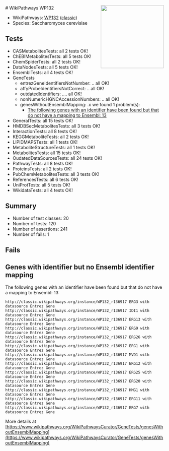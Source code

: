 <img style="float: right; width: 200px" src="https://upload.wikimedia.org/wikipedia/commons/thumb/8/83/Wplogo_with_text_500.png/640px-Wplogo_with_text_500.png" />
# WikiPathways WP132

* WikiPathways: [WP132](https://wikipathways.org/pathways/WP132) ([classic](https://classic.wikipathways.org/instance/WP132))
* Species: Saccharomyces cerevisiae
## Tests
* CASMetabolitesTests: all 2 tests OK!
* ChEBIMetabolitesTests: all 5 tests OK!
* ChemSpiderTests: all 2 tests OK!
* DataNodesTests: all 5 tests OK!
* EnsemblTests: all 4 tests OK!
* GeneTests
    * entrezGeneIdentifiersNotNumber: .. all OK!
    * affyProbeIdentifiersNotCorrect: .. all OK!
    * outdatedIdentifiers: .... all OK!
    * nonNumericHGNCAccessionNumbers: .. all OK!
    * genesWithoutEnsemblMapping: .x we found 1 problem(s):
        * [The following genes with an identifier have been found but that do not have a mapping to Ensembl: 13](#c4e54310)
* GeneralTests: all 15 tests OK!
* HMDBSecMetabolitesTests: all 3 tests OK!
* InteractionTests: all 8 tests OK!
* KEGGMetaboliteTests: all 2 tests OK!
* LIPIDMAPSTests: all 1 tests OK!
* MetaboliteStructureTests: all 1 tests OK!
* MetabolitesTests: all 15 tests OK!
* OudatedDataSourcesTests: all 24 tests OK!
* PathwayTests: all 8 tests OK!
* ProteinsTests: all 2 tests OK!
* PubChemMetabolitesTests: all 3 tests OK!
* ReferencesTests: all 6 tests OK!
* UniProtTests: all 5 tests OK!
* WikidataTests: all 4 tests OK!


## Summary

* Number of test classes: 20
* Number of tests: 120
* Number of assertions: 241
* Number of fails: 1

## Fails

<a name="c4e54310" />

## Genes with identifier but no Ensembl identifier mapping

The following genes with an identifier have been found but that do not have a mapping to Ensembl: 13
```
http://classic.wikipathways.org/instance/WP132_r136917 ERG3 with datasource Entrez Gene
http://classic.wikipathways.org/instance/WP132_r136917 IDI1 with datasource Entrez Gene
http://classic.wikipathways.org/instance/WP132_r136917 ERG13 with datasource Entrez Gene
http://classic.wikipathways.org/instance/WP132_r136917 ERG9 with datasource Entrez Gene
http://classic.wikipathways.org/instance/WP132_r136917 ERG26 with datasource Entrez Gene
http://classic.wikipathways.org/instance/WP132_r136917 ERG1 with datasource Entrez Gene
http://classic.wikipathways.org/instance/WP132_r136917 MVD1 with datasource Entrez Gene
http://classic.wikipathways.org/instance/WP132_r136917 ERG12 with datasource Entrez Gene
http://classic.wikipathways.org/instance/WP132_r136917 ERG25 with datasource Entrez Gene
http://classic.wikipathways.org/instance/WP132_r136917 ERG20 with datasource Entrez Gene
http://classic.wikipathways.org/instance/WP132_r136917 HMG1 with datasource Entrez Gene
http://classic.wikipathways.org/instance/WP132_r136917 ERG11 with datasource Entrez Gene
http://classic.wikipathways.org/instance/WP132_r136917 ERG7 with datasource Entrez Gene
```

More details at [https://www.wikipathways.org/WikiPathwaysCurator/GeneTests/genesWithoutEnsemblMapping](https://www.wikipathways.org/WikiPathwaysCurator/GeneTests/genesWithoutEnsemblMapping)

